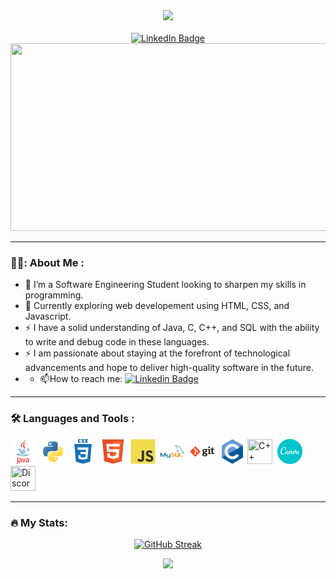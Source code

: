 <div id="header" align="center">
  <img src="https://media.giphy.com/media/M9gbBd9nbDrOTu1Mqx/giphy.gif" width="100"/>
</div>
<br>
<div id="badges" align="center">
  <a href="https://www.linkedin.com/in/christopher-wong-sen-li-542748222/"> 
    <img src="https://img.shields.io/badge/LinkedIn-blue?logo=linkedin&logoColor=white&style=for-the-badge" alt="LinkedIn Badge"/>
  </a>
</div>
<div align="center">
  <img src="https://media.giphy.com/media/dWesBcTLavkZuG35MI/giphy.gif" width="600" height="300"/>
</div>

---

### 👨‍💻: About Me : 
- :telescope: I’m a Software Engineering Student looking to sharpen my skills in programming.
- :seedling: Currently exploring web developement using HTML, CSS, and Javascript.
- :zap: I have a solid understanding of Java, C, C++, and SQL with the ability to write and debug code in these languages.
- :zap: I am passionate about staying at the forefront of technological advancements and hope to deliver high-quality software in the future.
- - :mailbox:How to reach me: [![Linkedin Badge](https://img.shields.io/badge/-LinkedIn-blue?style=flat&logo=Linkedin&logoColor=white)](https://www.linkedin.com/in/christopher-wong-sen-li-542748222/)
 
---

### :hammer_and_wrench: Languages and Tools : 
<div>
  <img src="https://github.com/devicons/devicon/blob/master/icons/java/java-original-wordmark.svg" title="Java" alt="Java" width="40" height="40"/>&nbsp;
  <img src="https://raw.githubusercontent.com/devicons/devicon/55609aa5bd817ff167afce0d965585c92040787a/icons/python/python-original.svg" title="Python" alt="Python" width="40" height="40"/>&nbsp;
  <img src="https://github.com/devicons/devicon/blob/master/icons/css3/css3-plain-wordmark.svg"  title="CSS3" alt="CSS" width="40" height="40"/>&nbsp;
  <img src="https://github.com/devicons/devicon/blob/master/icons/html5/html5-original.svg" title="HTML5" alt="HTML" width="40" height="40"/>&nbsp;
  <img src="https://github.com/devicons/devicon/blob/master/icons/javascript/javascript-original.svg" title="JavaScript" alt="JavaScript" width="40" height="40"/>&nbsp;
  <img src="https://github.com/devicons/devicon/blob/master/icons/mysql/mysql-original-wordmark.svg" title="MySQL"  alt="MySQL" width="40" height="40"/>&nbsp;
  <img src="https://github.com/devicons/devicon/blob/master/icons/git/git-original-wordmark.svg" title="Git" **alt="Git" width="40" height="40"/>&nbsp;
  <img src="https://raw.githubusercontent.com/devicons/devicon/55609aa5bd817ff167afce0d965585c92040787a/icons/c/c-original.svg" title="c" **alt="c" width="40" height="40"/> 
  <img src="https://w7.pngwing.com/pngs/46/626/png-transparent-c-logo-the-c-programming-language-computer-icons-computer-programming-source-code-programming-miscellaneous-template-blue.png" title="C++" **alt="C++" width="40" height="40"/>&nbsp;
  <img src="https://raw.githubusercontent.com/devicons/devicon/55609aa5bd817ff167afce0d965585c92040787a/icons/canva/canva-original.svg" title="Canva" **alt="Canva" width="40" height="40"/>
  <img src="https://media.pocketgamer.biz/2021/5/110514/discord-new-logo-2021-r225x225.jpg" title="Discord" **alt="Discord" width="40" height="40"/> 
</div>

---

### 🔥 My Stats:
<p align="center">
  <a href="https://git.io/streak-stats">
    <img src="https://github-readme-streak-stats.herokuapp.com?user=chr1swong&theme=radical" alt="GitHub Streak" />
  </a>
</p>

<p align="center">
  <a href="https://git.io/streak-stats">
    <img src="https://github-readme-stats.vercel.app/api/top-langs/?username=chr1swong&hide=javascript,css,scss,html&theme=tokyonight"/>
  </a>
</p>

